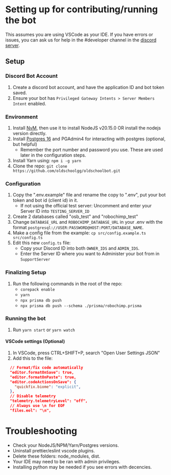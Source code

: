 # Setting up for contributing/running the bot

This assumes you are using VSCode as your IDE. If you have errors or issues, you can ask us for help in the #developer channel in the [discord server](https://discord.gg/ob).

## **Setup**

### Discord Bot Account

1. Create a discord bot account, and have the application ID and bot token saved.
2. Ensure your bot has `Privileged Gateway Intents > Server Members Intent` enabled.

### Environment

1. Install [NvM](https://github.com/coreybutler/nvm-windows/), then use it to install NodeJS v20.15.0 OR install the nodejs version directly.
2. Install [Postgres 16](https://www.postgresql.org/download/) and PGAdmin4 for interacting with postgres (optional, but helpful)
   - Remember the port number and password you use. These are used later in the configuration steps.
3. Install Yarn using: `npm i -g yarn`
4. Clone the repo: `git clone https://github.com/oldschoolgg/oldschoolbot.git`

### Configuration

1. Copy the ".env.example" file and rename the copy to ".env", put your bot token and bot id (client id) in it.
   - If not using the official test server: Uncomment and enter your Server ID into `TESTING_SERVER_ID`
2. Create 2 databases called "osb_test" and "robochimp_test"
3. Change `DATABASE_URL` and `ROBOCHIMP_DATABASE_URL` in your .env with the format `postgresql://USER:PASSWORD@HOST:PORT/DATABASE_NAME`.
4. Make a config file from the example: `cp src/config.example.ts src/config.ts`
5. Edit this new `config.ts` file:
   - Copy your Discord ID into both `OWNER_IDS` and `ADMIN_IDS`.
   - Enter the Server ID where you want to Administer your bot from in `SupportServer`

### Finalizing Setup

1. Run the following commands in the root of the repo:
   - `corepack enable`
   - `yarn`
   - `npx prisma db push`
   - `npx prisma db push --schema ./prisma/robochimp.prisma`

### Running the bot

1. Run `yarn start` or `yarn watch`

#### VSCode settings (Optional)

1. In VSCode, press CTRL+SHIFT+P, search "Open User Settings JSON"
2. Add this to the file:

```json
  // Format/fix code automatically
  "editor.formatOnSave": true,
  "editor.formatOnPaste": true,
  "editor.codeActionsOnSave": {
    "quickfix.biome": "explicit",
  },
  // Disable telemetry
  "telemetry.telemetryLevel": "off",
  // Always use \n for EOF
  "files.eol": "\n",
```

# Troubleshooting

- Check your NodeJS/NPM/Yarn/Postgres versions.
- Uninstall prettier/eslint vscode plugins.
- Delete these folders: node_modules, dist.
- Your IDE may need to be ran with admin privileges.
- Installing python may be needed if you see errors with decencies.
